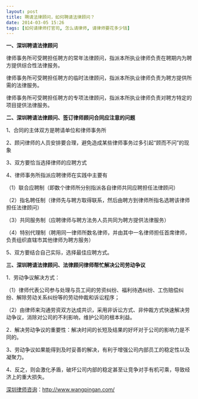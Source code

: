 ```yaml
---
layout: post
title: 聘请法律顾问，如何聘请法律顾问？
date: 2014-03-05 15:26
tags: [如何请律师打官司, 怎么请律师, 请律师要花多少钱]
---
```

<strong>一、深圳聘请法律顾问</strong>

律师事务所可受聘担任聘方的常年法律顾问，指派本所执业律师负责在聘期内为聘方提供综合性法律报务。

律师事务所可受聘担任聘方的临时法律顾问，指派本所执业律师负责为聘方提供所需的法律服务。

律师事务所可受聘担任聘方的专项法律顾问，指派本所执业律师负责对聘方特定的项目提供法律服务。

<strong>二、深圳聘请法律顾问、签订律师顾问合同应注意的问题</strong>

1、合同的主体双方是聘请单位和律师事务所

2、顾问律师的人员安排要合理，避免造成某些律师事务过多引起“顾而不问”的现象

3、双方要恰当选择律师的应聘方式

4、律师事务所指派应聘律师在实践中主要有

（1）联合应聘制（即数个律师所分别指派各自律师共同应聘担任法律顾问）

（2）指名聘任制（律师先与聘方取得联系，然后由聘方到律师所指名选聘该律师担任法律顾问）

（3）共同服务制（应聘律师与聘方法务人员共同为聘方提供法律服务）

（4）特别代理制（聘用同一律师所数名律师，并由其中一名律师担任首席律师，负责组织直辖市其他律师为聘方服务）

5、双方要结合自己实际，选择最佳应聘方式。

<strong>三、深圳聘请法律顾问、法律顾问律师帮忙解决公司劳动争议</strong>

1．劳动争议解决方式：

（1）律师代表公司参与处理与员工间的劳资纠纷、福利待遇纠纷、工伤赔偿纠纷、解除劳动关系纠纷等的劳动仲裁和诉讼程序；

（2）由律师来沟通劳资双方达成共识，采用非诉讼方式、非仲裁方式快速解决劳动争议，消除对公司的不利影响，维护公司的根本利益。

2．解决劳动争议的重要性：解决时间的长短及结果的好坏对于公司的影响力是不同的。

3、劳动争议如果能得到及时妥善的解决，有利于增强公司内部员工的稳定性以及凝聚力。

4、反之，则会激化矛盾，破坏公司内部的稳定甚至让竞争对手有机可乘，导致经济上的重大损失。

<a href="http://www.wangpingan.com/">深圳律师咨询</a>：<a href="http://www.wangpingan.com/">http://www.wangpingan.com/</a>

